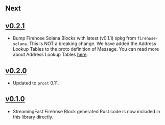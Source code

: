 ## Next

## [v0.2.1](https://github.com/streamingfast/substreams-solana/releases/tag/0.2.1)

* Bump Firehose Solana Blocks with latest (v0.1.1) spkg from `firehose-solana`. This is NOT a breaking change. We have added the Address Lookup Tables to the proto definition of Message. You can read more about Address Lookup Tables [here](https://docs.solana.com/developing/lookup-tables).

## [v0.2.0](https://github.com/streamingfast/substreams-solana/releases/tag/0.2.0)

* Updated to `prost` 0.11.

## [v0.1.0](https://github.com/streamingfast/substreams-solana/releases/tag/0.1.0)

* StreamingFast Firehose Block generated Rust code is now included in this library directly.
